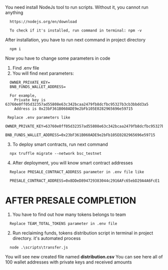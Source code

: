 You need install NodeJs tool to run scripts. Without it, you cannot run anything

[//]: #

      https://nodejs.org/en/download

      To check if it's installed, run command in terminal: npm -v

After installation, you have to run next command in project directory

[//]: #

      npm i

Now you have to change some parameters in code

1. Find .env file
2. You will find next parameters:

[//]: #

      OWNER_PRIVATE_KEY=
      BNB_FUNDS_WALLET_ADDRESS=

      For example,
        Private key is 63760e0ff05d32357ad55808e63c342bcaa2479fb8dcfbc95327b3cb3bbdd3a5
        Address is 0x23bF361B060ADE9e2bFb105E0282965696e59715

     Replace .env parameters like
        OWNER_PRIVATE_KEY=63760e0ff05d32357ad55808e63c342bcaa2479fb8dcfbc95327b3cb3bbdd3a5
        BNB_FUNDS_WALLET_ADDRESS=0x23bF361B060ADE9e2bFb105E0282965696e59715

3. To deploy smart contracts, run next command

[//]: #

      npx truffle migrate --network bsc_testnet

4. After deployment, you will know smart contract addresses

[//]: #

      Replace PRESALE_CONTRACT_ADDRESS parameter in .env file like

      PRESALE_CONTRACT_ADDRESS=0x8DDeD894729383044c2916AFc65ebD29A4A6FcE1

# AFTER PRESALE COMPLETION

1. You have to find out how many tokens belongs to team

[//]: #

      Replace TEAM_TOTAL_TOKENS parameter in .env file

2. Run reclaiming funds, tokens distribution script in terminal in project directory. it's automated process

[//]: #

      node .\scripts\transfer.js

You will see new created file named **distribution.csv** You can see here all of 100 wallet addresses with private keys and received amounts
